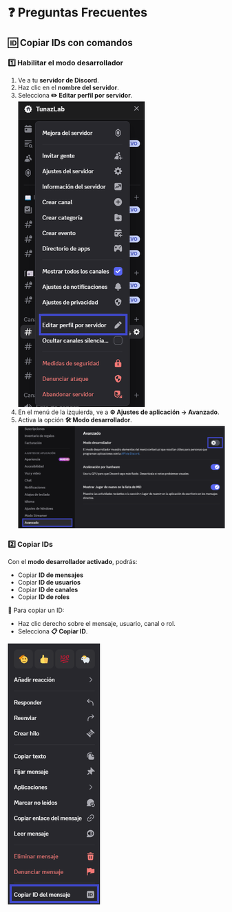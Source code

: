 # ❓ Preguntas Frecuentes

## 🆔 Copiar IDs con comandos

### 1️⃣ Habilitar el modo desarrollador

1. Ve a tu **servidor de Discord**.
2. Haz clic en el **nombre del servidor**.
3. Selecciona **✏️ Editar perfil por servidor**.
  ![✏️ Editar perfil por servidor](./images/perfil_servidor.png)
4. En el menú de la izquierda, ve a **⚙️ Ajustes de aplicación → Avanzado**.
5. Activa la opción **🛠️ Modo desarrollador**.
  ![⚙️ Ajustes avanzados](./images/ajustes_avanzados.png)

### 2️⃣ Copiar IDs

Con el **modo desarrollador activado**, podrás:

* Copiar **ID de mensajes**
* Copiar **ID de usuarios**
* Copiar **ID de canales**
* Copiar **ID de roles**

📌 Para copiar un ID:

* Haz clic derecho sobre el mensaje, usuario, canal o rol.
* Selecciona **📋 Copiar ID**.

![📋 Copiar ID de mensaje](./images/id_mensaje.png)
